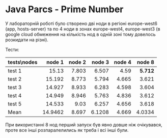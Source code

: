 # Java Parcs - Prime Number

У лабораторній роботі було створено дві ноди в регіоні europe-west6 (app, hosts-server) та по 4 ноди в зонах europe-west4, europe-west3 (в google cloud обмеження на кількість нод в одній зоні тому довелось розкидати на різні). 

Тести: 

| tests\nodes        | node 1| node 2|node 3|node 4|node 8|
| ------------- |--------:| -----:| -----:| -----:|-----:|
| test 1       |15.13	|7.803	|6.507	|4.59|**5.712**|
| test 2       |15.192	|8.773|	5.794|	4.665|	3.621|
| test 3       |14.927	|8.933|	6.283|	4.598|	3.604|
| test 4       |14.949	|8.946|	5.763|	4.836|	3.612|
| test 5       |14.533	|9.03	|6.257	|4.656|	3.618|
| Mean       |14.9462|	8.697	|6.1208	|4.669	|4.0334|


При використанні 8 нод перший запуск був явно довше ніж очікувався, проте все інші розпаралелились як треба і всі інші були.
